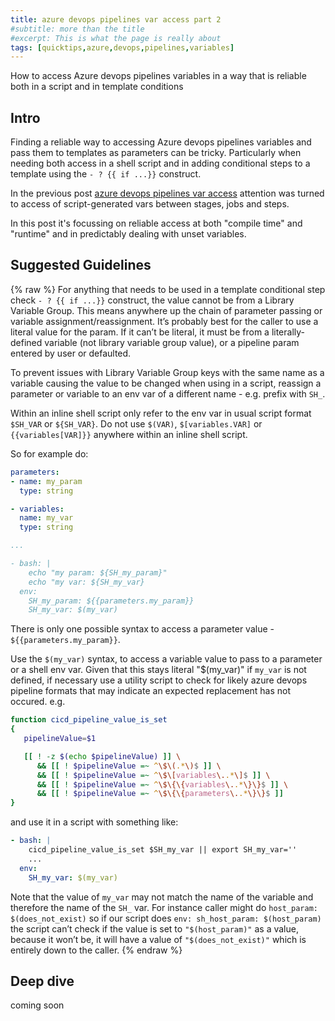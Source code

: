 ```yaml
---
title: azure devops pipelines var access part 2
#subtitle: more than the title
#excerpt: This is what the page is really about
tags: [quicktips,azure,devops,pipelines,variables]
---
```

How to access Azure devops pipelines variables in a way
that is reliable both in a script and in template conditions
<!--more-->

## Intro

Finding a reliable way to accessing Azure devops pipelines variables and pass 
them to templates as parameters can be tricky. Particularly when needing both
access in a shell script and in adding conditional steps to a template using 
the `- ? {{ if ...}}` construct.

In the previous post [azure devops pipelines var access]({{site.url}}/azure-devops-pipelines-var-access)
attention was turned to access of script-generated vars between stages, jobs
and steps.

In this post it's focussing on reliable access at both "compile time" and
"runtime" and in predictably dealing with unset variables.

## Suggested Guidelines

{% raw %}
For anything that needs to be used in a template conditional step check 
`- ? {{ if ...}}` construct, the value cannot be from a Library Variable Group.
This means anywhere up the chain of parameter passing or variable 
assignment/reassignment.  It’s probably best for the caller to use a literal
value for the param.  If it can’t be literal, it must be from a
literally-defined variable (not library variable group value), or a pipeline
param entered by user or defaulted.

To prevent issues with Library Variable Group keys with the same name as a
variable causing the value to be changed when using in a script, reassign a
parameter or variable to an env var of a different name - e.g. prefix with
`SH_`.

Within an inline shell script only refer to the env var in usual script format 
`$SH_VAR` or `${SH_VAR}`.  Do not use `$(VAR)`, `$[variables.VAR]` or 
`{{variables[VAR]}}` anywhere within an inline shell script.

So for example do:

```yaml
parameters:
- name: my_param
  type: string

- variables:
  name: my_var
  type: string

...

- bash: |
    echo "my param: ${SH_my_param}"
    echo "my var: ${SH_my_var}
  env:
    SH_my_param: ${{parameters.my_param}}
    SH_my_var: $(my_var)
```

There is only one possible syntax to access a parameter value - 
`${{parameters.my_param}}`.

Use the `$(my_var)` syntax, to access a variable value to pass to a parameter or
a shell env var.  Given that this stays literal "$(my_var)" if `my_var` is not
defined, if necessary use a utility script to check for likely azure devops 
pipeline formats that may indicate an expected replacement has not occured. e.g.

```bash
function cicd_pipeline_value_is_set
{
   pipelineValue=$1

   [[ ! -z $(echo $pipelineValue) ]] \
      && [[ ! $pipelineValue =~ ^\$\(.*\)$ ]] \
      && [[ ! $pipelineValue =~ ^\$\[variables\..*\]$ ]] \
      && [[ ! $pipelineValue =~ ^\$\{\{variables\..*\}\}$ ]] \
      && [[ ! $pipelineValue =~ ^\$\{\{parameters\..*\}\}$ ]]
}
```

and use it in a script with something like:

```yaml
- bash: |
    cicd_pipeline_value_is_set $SH_my_var || export SH_my_var=''
    ...
  env:
    SH_my_var: $(my_var)
```

Note that the value of `my_var` may not match the name of the variable and
therefore the name of the `SH_` var.  For instance caller might do 
`host_param: $(does_not_exist)` so if our script does 
`env: sh_host_param: $(host_param)` the script can’t check if the value is set
to `"$(host_param)"` as a value, because it won’t be, it will have a value of 
`"$(does_not_exist)"` which is entirely down to the caller.
{% endraw %}

## Deep dive

coming soon
